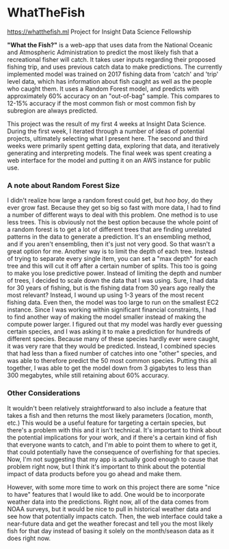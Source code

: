 # WhatTheFish
https://whatthefish.ml 
Project for Insight Data Science Fellowship

**"What the Fish?"** is a web-app that uses data from the National Oceanic and Atmospheric Administration to predict the most likely fish that a recreational fisher will catch. It takes user inputs regarding their proposed fishing trip, and uses previous catch data to make predictions. The currently implemented model was trained on 2017 fishing data from 'catch' and 'trip' level data, which has information about fish caught as well as the people who caught them. It uses a Random Forest model, and predicts with approximately 60% accuracy on an "out-of-bag" sample. This compares to 12-15% accuracy if the most common fish or most common fish by subregion are always predicted. 

This project was the result of my first 4 weeks at Insight Data Science. During the first week, I iterated through a number of ideas of potential projects, ultimately selecting what I present here. The second and third weeks were primarily spent getting data, exploring that data, and iteratively generating and interpreting models. The final week was spent creating a web interface for the model and putting it on an AWS instance for public use.

### A note about Random Forest Size
I didn't realize how large a random forest could get, but *hoo boy*, do they ever grow fast. Because they get so big so fast with more data, I had to find a number of different ways to deal with this problem. One method is to use less trees. This is obviously not the best option because the whole point of a random forest is to get a lot of different trees that are finding unrelated patterns in the data to generate a prediction. It's an ensembling method, and if you aren't ensembling, then it's just not very good. So that wasn't a great option for me. Another way is to limit the depth of each tree. Instead of trying to separate every single item, you can set a "max depth" for each tree and this will cut it off after a certain number of splits. This too is going to make you lose predictive power. Instead of limiting the depth and number of trees, I decided to scale down the data that I was using. Sure, I had data for 30 years of fishing, but is the fishing data from 30 years ago really the most relevant? Instead, I wound up using 1-3 years of the most recent fishing data. Even then, the model was too large to run on the smallest EC2 instance. Since I was working within significant financial constraints, I had to find another way of making the model smaller instead of making the compute power larger. I figured out that my model was hardly ever guessing certain species, and I was asking it to make a prediction for hundreds of different species. Because many of these species hardly ever were caught, it was very rare that they would be predicted. Instead, I combined species that had less than a fixed number of catches into one "other" species, and was able to therefore predict the 50 most common species. Putting this all together, I was able to get the model down from 3 gigabytes to less than 300 megabytes, while still retaining about 60% accuracy. 

### Other Considerations
It wouldn't been relatively straightforward to also include a feature that takes a fish and then returns the most likely parameters (location, month, etc.) This would be a useful feature for targeting a certain species, but there's a problem with this and it isn't technical. It's important to think about the potential implications for your work, and if there's a certain kind of fish that everyone wants to catch, and I'm able to point them to where to get it, that could potentially have the consequence of overfishing for that species. Now, I'm not suggesting that my app is actually good enough to cause that problem right now, but I think it's important to think about the potential impact of data products before you go ahead and make them.

However, with some more time to work on this project there are some "nice to have" features that I would like to add. One would be to incorporate weather data into the predictions. Right now, all of the data comes from NOAA surveys, but it would be nice to pull in historical weather data and see how that potentially impacts catch. Then, the web interface could take a near-future data and get the weather forecast and tell you the most likely fish for that day instead of basing it solely on the month/season data as it does right now.

